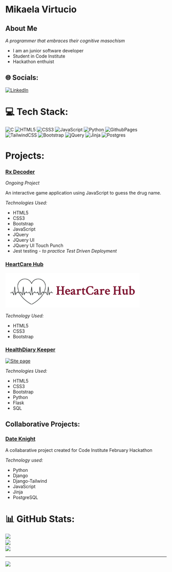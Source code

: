 # Mikaela Virtucio
## About Me

*A programmer that embraces their cognitive masochism*

- I am an junior software developer
- Student in Code Institute
- Hackathon enthuist


## 🌐 Socials:
[![LinkedIn](https://img.shields.io/badge/LinkedIn-%230077B5.svg?logo=linkedin&logoColor=white)](https://www.linkedin.com/in/mikaela-virtucio-b01962274) 

# 💻 Tech Stack:
![C](https://img.shields.io/badge/c-%2300599C.svg?style=for-the-badge&logo=c&logoColor=white) ![HTML5](https://img.shields.io/badge/html5-%23E34F26.svg?style=for-the-badge&logo=html5&logoColor=white) ![CSS3](https://img.shields.io/badge/css3-%231572B6.svg?style=for-the-badge&logo=css3&logoColor=white) ![JavaScript](https://img.shields.io/badge/javascript-%23323330.svg?style=for-the-badge&logo=javascript&logoColor=%23F7DF1E) ![Python](https://img.shields.io/badge/python-3670A0?style=for-the-badge&logo=python&logoColor=ffdd54) ![GithubPages](https://img.shields.io/badge/github%20pages-121013?style=for-the-badge&logo=github&logoColor=white) ![TailwindCSS](https://img.shields.io/badge/tailwindcss-%2338B2AC.svg?style=for-the-badge&logo=tailwind-css&logoColor=white) ![Bootstrap](https://img.shields.io/badge/bootstrap-%238511FA.svg?style=for-the-badge&logo=bootstrap&logoColor=white) ![jQuery](https://img.shields.io/badge/jquery-%230769AD.svg?style=for-the-badge&logo=jquery&logoColor=white) ![Jinja](https://img.shields.io/badge/jinja-white.svg?style=for-the-badge&logo=jinja&logoColor=black) ![Postgres](https://img.shields.io/badge/postgres-%23316192.svg?style=for-the-badge&logo=postgresql&logoColor=white)
# Projects:

### [Rx Decoder](https://github.com/mikavir/rx-decoder 'repository')

*Ongoing Project*

An interactive game application using JavaScript to guess the drug name. 

*Technologies Used:*
- HTML5
- CSS3
- Bootstrap
- JavaScript
- JQuery
- JQuery UI
- JQuery UI Touch Punch
- Jest testing - *to practice Test Driven Deployment*

### [HeartCare Hub](https://github.com/mikavir/heartcare-hub 'repository')
![screenshot](documentation/heartcare-hub-logo.png)

*Technology Used:*
- HTML5
- CSS3
- Bootstrap

### [HealthDiary Keeper](https://github.com/mikavir/health-diary-keeper 'repository')

[![Site page](https://img.youtube.com/vi/_JkxMX0ykUg/0.jpg)](https://www.youtube.com/watch?v=_JkxMX0ykUg)

*Technologies Used:*
- HTML5
- CSS3
- Bootstrap
- Python
- Flask
- SQL

## Collaborative Projects:

### [Date Knight](https://github.com/mikavir/date-knight 'repository')

 
 A collabarative project created for Code Institute February Hackathon

*Technology used:*
- Python
- Django
- Django-Tailwind
- JavaScript
- Jinja
- PostgreSQL

# 📊 GitHub Stats:
![](https://github-readme-stats.vercel.app/api?username=mikavir&theme=shades-of-purple&hide_border=false&include_all_commits=false&count_private=false)<br/>
![](https://github-readme-streak-stats.herokuapp.com/?user=mikavir&theme=shades-of-purple&hide_border=false)<br/>
![](https://github-readme-stats.vercel.app/api/top-langs/?username=mikavir&theme=shades-of-purple&hide_border=false&include_all_commits=false&count_private=false&layout=compact)

---
[![](https://visitcount.itsvg.in/api?id=mikavir&icon=0&color=0)](https://visitcount.itsvg.in)

<!-- Proudly created with GPRM ( https://gprm.itsvg.in ) -->
